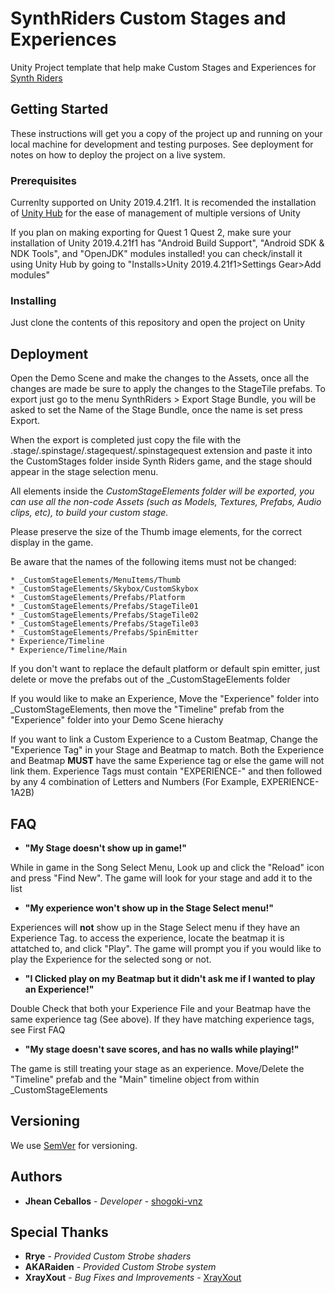 # SynthRiders Custom Stages and Experiences

Unity Project template that help make Custom Stages and Experiences for [Synth Riders](https://synthridersvr.com/)

## Getting Started

These instructions will get you a copy of the project up and running on your local machine for development and testing purposes. See deployment for notes on how to deploy the project on a live system.

### Prerequisites

Currenlty supported on Unity 2019.4.21f1. It is recomended the installation of [Unity Hub](https://store.unity.com/download?ref=personal/) for the ease of management of multiple versions of Unity

If you plan on making exporting for Quest 1 Quest 2, make sure your installation of Unity 2019.4.21f1 has "Android Build Support", "Android SDK & NDK Tools", and "OpenJDK" modules installed! you can check/install it using Unity Hub by going to "Installs>Unity 2019.4.21f1>Settings Gear>Add modules"

### Installing

Just clone the contents of this repository and open the project on Unity

## Deployment

Open the Demo Scene and make the changes to the Assets, once all the changes are made be sure to apply the changes to the StageTile prefabs. To export just go to the menu SynthRiders > Export Stage Bundle, you will be asked to set the Name of the Stage Bundle, once the name is set press Export.

When the export is completed just copy the file with the .stage/.spinstage/.stagequest/.spinstagequest extension and paste it into the CustomStages folder inside Synth Riders game, and the stage should appear in the stage selection menu.



All elements inside the _CustomStageElements folder will be exported, you can use all the non-code Assets (such as Models, Textures, Prefabs, Audio clips, etc), to build your custom stage._

Please preserve the size of the Thumb image elements, for the correct display in the game.

Be aware that the names of the following items must not be changed:

    * _CustomStageElements/MenuItems/Thumb
    * _CustomStageElements/Skybox/CustomSkybox
    * _CustomStageElements/Prefabs/Platform
    * _CustomStageElements/Prefabs/StageTile01
    * _CustomStageElements/Prefabs/StageTile02
    * _CustomStageElements/Prefabs/StageTile03
    * _CustomStageElements/Prefabs/SpinEmitter
    * Experience/Timeline
    * Experience/Timeline/Main


If you don't want to replace the default platform or default spin emitter, just delete or move the prefabs out of the _CustomStageElements folder

If you would like to make an Experience, Move the "Experience" folder into _CustomStageElements, then move the "Timeline" prefab from the "Experience" folder into your Demo Scene hierachy

If you want to link a Custom Experience to a Custom Beatmap, Change the "Experience Tag" in your Stage and Beatmap to match. Both the Experience and Beatmap **MUST** have the same Experience tag or else the game will not link them. Experience Tags must contain "EXPERIENCE-" and then followed by any 4 combination of Letters and Numbers (For Example, EXPERIENCE-1A2B)




## FAQ

* **"My Stage doesn't show up in game!"**

While in game in the Song Select Menu, Look up and click the "Reload" icon and press "Find New". The game will look for your stage and add it to the list

* **"My experience won't show up in the Stage Select menu!"**

Experiences will **not** show up in the Stage Select menu if they have an Experience Tag. to access the experience, locate the beatmap it is attatched to, and click "Play". The game will prompt you if you would like to play the Experience for the selected song or not.

* **"I Clicked play on my Beatmap but it didn't ask me if I wanted to play an Experience!"**

Double Check that both your Experience File and your Beatmap have the same experience tag (See above). If they have matching experience tags, see First FAQ

* **"My stage doesn't save scores, and has no walls while playing!"**

The game is still treating your stage as an experience. Move/Delete the "Timeline" prefab and the "Main" timeline object from within _CustomStageElements


## Versioning

We use [SemVer](http://semver.org/) for versioning.


## Authors

* **Jhean Ceballos** - *Developer* - [shogoki-vnz](https://github.com/shogoki-vnz)


## Special Thanks

* **Rrye** - *Provided Custom Strobe shaders*
* **AKARaiden** - *Provided Custom Strobe system*
* **XrayXout** - *Bug Fixes and Improvements* - [XrayXout](https://github.com/Xrayxout)